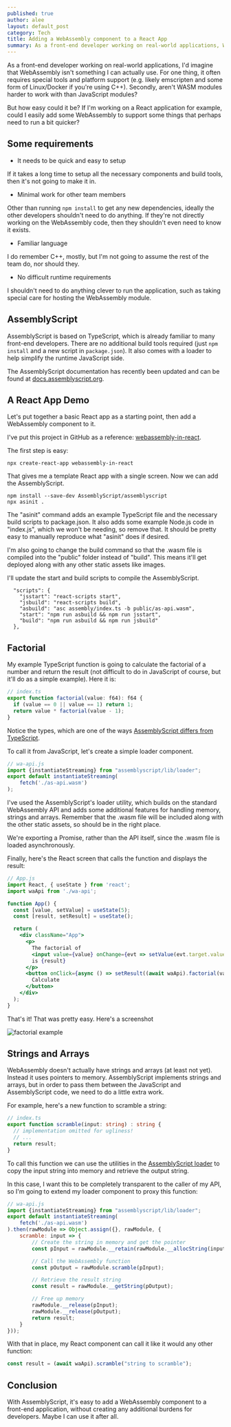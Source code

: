 ```yaml
---
published: true
author: alee
layout: default_post
category: Tech
title: Adding a WebAssembly component to a React App
summary: As a front-end developer working on real-world applications, WebAssembly isn't something I can actually use, is it? Let's find out how easy it can be using AssemblyScript.
---
```


As a front-end developer working on real-world applications, I'd imagine that WebAssembly isn't something I can actually use. For one thing, it often requires special tools and platform support (e.g. likely emscripten and some form of Linux/Docker if you're using C++). Secondly, aren't WASM modules harder to work with than JavaScript modules?

But how easy could it be? If I'm working on a React application for example, could I easily add some WebAssembly to support some things that perhaps need to run a bit quicker?

## Some requirements

- It needs to be quick and easy to setup

If it takes a long time to setup all the necessary components and build tools, then it's not going to make it in.

- Minimal work for other team members

Other than running `npm install` to get any new dependencies, ideally the other developers shouldn't need to do anything. If they're not directly working on the WebAssembly code, then they shouldn't even need to know it exists.

- Familiar language

I do remember C++, mostly, but I'm not going to assume the rest of the team do, nor should they.

- No difficult runtime requirements

I shouldn't need to do anything clever to run the application, such as taking special care for hosting the WebAssembly module.

## AssemblyScript

AssemblyScript is based on TypeScript, which is already familiar to many front-end developers. There are no additional build tools required (just `npm install` and a new script in `package.json`). It also comes with a loader to help simplify the runtime JavaScript side.

The AssemblyScript documentation has recently been updated and can be found at [docs.assemblyscript.org](https://docs.assemblyscript.org/).

## A React App Demo

Let's put together a basic React app as a starting point, then add a WebAssembly component to it.

I've put this project in GitHub as a reference: [webassembly-in-react](https://github.com/DevAndyLee/webassembly-in-react).

The first step is easy:

~~~
npx create-react-app webassembly-in-react
~~~

That gives me a template React app with a single screen. Now we can add the AssemblyScript. 

~~~
npm install --save-dev AssemblyScript/assemblyscript
npx asinit .
~~~

The "asinit" command adds an example TypeScript file and the necessary build scripts to package.json. It also adds some example Node.js code in "index.js", which we won't be needing, so remove that. It should be pretty easy to manually reproduce what "asinit" does if desired.

I'm also going to change the build command so that the .wasm file is compiled into the "public" folder instead of "build". This means it'll get deployed along with any other static assets like images.

I'll update the start and build scripts to compile the AssemblyScript.

~~~
  "scripts": {
    "jsstart": "react-scripts start",
    "jsbuild": "react-scripts build",
    "asbuild": "asc assembly/index.ts -b public/as-api.wasm",
    "start": "npm run asbuild && npm run jsstart",
    "build": "npm run asbuild && npm run jsbuild"
  },
~~~

## Factorial

My example TypeScript function is going to calculate the factorial of a number and return the result (not difficult to do in JavaScript of course, but it'll do as a simple example). Here it is:

~~~typescript
// index.ts
export function factorial(value: f64): f64 {
  if (value == 0 || value == 1) return 1;
  return value * factorial(value - 1);
}
~~~

Notice the types, which are one of the ways [AssemblyScript differs from TypeScript](https://docs.assemblyscript.org/basics).

To call it from JavaScript, let's create a simple loader component.

~~~javascript
// wa-api.js
import {instantiateStreaming} from "assemblyscript/lib/loader";
export default instantiateStreaming(
    fetch('./as-api.wasm')
);
~~~

I've used the AssemblyScript's loader utility, which builds on the standard WebAssembly API and adds some additional features for handling memory, strings and arrays. Remember that the .wasm file will be included along with the other static assets, so should be in the right place.

We're exporting a Promise, rather than the API itself, since the .wasm file is loaded asynchronously.

Finally, here's the React screen that calls the function and displays the result:

~~~jsx
// App.js
import React, { useState } from 'react';
import waApi from './wa-api';

function App() {
  const [value, setValue] = useState(5);
  const [result, setResult] = useState();

  return (
    <div className="App">
      <p>
        The factorial of
        <input value={value} onChange={evt => setValue(evt.target.value)} />
        is {result}
      </p>
      <button onClick={async () => setResult((await waApi).factorial(value))}>
        Calculate
      </button>
    </div>
  );
}
~~~

That's it! That was pretty easy. Here's a screenshot

![factorial example]({{site.baseurl}}/alee/assets/assemblyscript-in-react/factorial-screenshot.png)


## Strings and Arrays

WebAssembly doesn't actually have strings and arrays (at least not yet). Instead it uses pointers to memory. AssemblyScript implements strings and arrays, but in order to pass them between the JavaScript and AssemblyScript code, we need to do a little extra work.

For example, here's a new function to scramble a string:

~~~typescript
// index.ts
export function scramble(input: string) : string {
  // implementation omitted for ugliness!
  // ...
  return result;
}
~~~

To call this function we can use the utilities in the [AssemblyScript loader](https://docs.assemblyscript.org/basics/loader) to copy the input string into memory and retrieve the output string.

In this case, I want this to be completely transparent to the caller of my API, so I'm going to extend my loader component to proxy this function:

~~~javascript
// wa-api.js
import {instantiateStreaming} from "assemblyscript/lib/loader";
export default instantiateStreaming(
    fetch('./as-api.wasm')
).then(rawModule => Object.assign({}, rawModule, {
    scramble: input => {
        // Create the string in memory and get the pointer
        const pInput = rawModule.__retain(rawModule.__allocString(input));

        // Call the WebAssembly function
        const pOutput = rawModule.scramble(pInput);

        // Retrieve the result string
        const result = rawModule.__getString(pOutput);

        // Free up memory
        rawModule.__release(pInput);
        rawModule.__release(pOutput);
        return result;
    }
}));
~~~

With that in place, my React component can call it like it would any other function:

~~~javascript
const result = (await waApi).scramble("string to scramble");
~~~

## Conclusion

With AssemblyScript, it's easy to add a WebAssembly component to a front-end application, without creating any additional burdens for developers. Maybe I can use it after all.
